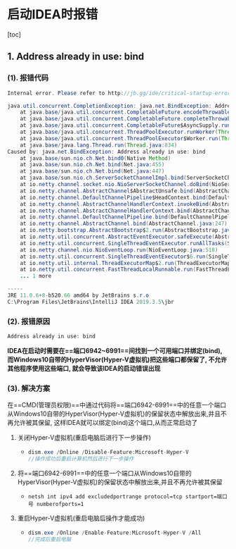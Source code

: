 # 启动IDEA时报错

[toc]

## 1. Address already in use: bind

### (1). 报错代码

```java
Internal error. Please refer to http://jb.gg/ide/critical-startup-errors

java.util.concurrent.CompletionException: java.net.BindException: Address already in use: bind
    at java.base/java.util.concurrent.CompletableFuture.encodeThrowable(CompletableFuture.java:314)
    at java.base/java.util.concurrent.CompletableFuture.completeThrowable(CompletableFuture.java:319)
    at java.base/java.util.concurrent.CompletableFuture$AsyncSupply.run(CompletableFuture.java:1702)
    at java.base/java.util.concurrent.ThreadPoolExecutor.runWorker(ThreadPoolExecutor.java:1128)
    at java.base/java.util.concurrent.ThreadPoolExecutor$Worker.run(ThreadPoolExecutor.java:628)
    at java.base/java.lang.Thread.run(Thread.java:834)
Caused by: java.net.BindException: Address already in use: bind
    at java.base/sun.nio.ch.Net.bind0(Native Method)
    at java.base/sun.nio.ch.Net.bind(Net.java:455)
    at java.base/sun.nio.ch.Net.bind(Net.java:447)
    at java.base/sun.nio.ch.ServerSocketChannelImpl.bind(ServerSocketChannelImpl.java:227)
    at io.netty.channel.socket.nio.NioServerSocketChannel.doBind(NioServerSocketChannel.java:132)
    at io.netty.channel.AbstractChannel$AbstractUnsafe.bind(AbstractChannel.java:551)
    at io.netty.channel.DefaultChannelPipeline$HeadContext.bind(DefaultChannelPipeline.java:1346)
    at io.netty.channel.AbstractChannelHandlerContext.invokeBind(AbstractChannelHandlerContext.java:503)
    at io.netty.channel.AbstractChannelHandlerContext.bind(AbstractChannelHandlerContext.java:488)
    at io.netty.channel.DefaultChannelPipeline.bind(DefaultChannelPipeline.java:985)
    at io.netty.channel.AbstractChannel.bind(AbstractChannel.java:247)
    at io.netty.bootstrap.AbstractBootstrap$2.run(AbstractBootstrap.java:344)
    at io.netty.util.concurrent.AbstractEventExecutor.safeExecute(AbstractEventExecutor.java:163)
    at io.netty.util.concurrent.SingleThreadEventExecutor.runAllTasks(SingleThreadEventExecutor.java:510)
    at io.netty.channel.nio.NioEventLoop.run(NioEventLoop.java:518)
    at io.netty.util.concurrent.SingleThreadEventExecutor$6.run(SingleThreadEventExecutor.java:1044)
    at io.netty.util.internal.ThreadExecutorMap$2.run(ThreadExecutorMap.java:74)
    at io.netty.util.concurrent.FastThreadLocalRunnable.run(FastThreadLocalRunnable.java:30)
    ... 1 more

-----
JRE 11.0.6+8-b520.66 amd64 by JetBrains s.r.o
C:\Program Files\JetBrains\IntelliJ IDEA 2019.3.5\jbr
```

### (2). 报错原因

```java
Address already in use: bind
```

**IDEA在启动时需要在==端口6942~6991==间找到一个可用端口并绑定(bind), 而Windows10自带的HyperVisor(Hyper-V虚拟机)把这些端口都保留了, 不允许其他程序使用这些端口, 就会导致该IDEA的启动错误出现**

### (3). 解决方案

在==CMD(管理员权限)==中通过代码将==端口6942-6991==中的任意一个端口从Windows10自带的HyperVisor(Hyper-V虚拟机)的保留状态中解放出来,并且不再允许被其保留,  这样IDEA就可以绑定(bind)这个端口,从而正常启动了

1. 关闭Hyper-V虚拟机(重启电脑后进行下一步操作)
   
   - ```java
     dism.exe /Online /Disable-Feature:Microsoft-Hyper-V
     //操作成功后重启计算机然后进行下一步操作
     ```
   
2. 将==端口6942-6991==中的任意一个端口从Windows10自带的HyperVisor(Hyper-V虚拟机)的保留状态中解放出来,并且不再允许被其保留

   -  ```
      netsh int ipv4 add excludedportrange protocol=tcp startport=端口号 numberofports=1
      ```

3. 重启Hyper-V虚拟机(重启电脑后操作才能成功)

   -  ```java
      dism.exe /Online /Enable-Feature:Microsoft-Hyper-V /All
      //完成后重启电脑
      ```




